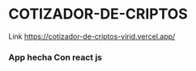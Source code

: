 # COTIZADOR-DE-CRIPTOS
Link https://cotizador-de-criptos-virid.vercel.app/
### App hecha Con react js 
